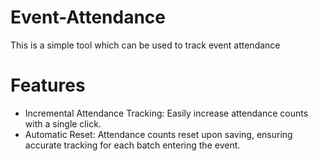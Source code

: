 # Event-Attendance

This is a simple tool which can be used to track event attendance

# Features
- Incremental Attendance Tracking: Easily increase attendance counts with a single click.
- Automatic Reset: Attendance counts reset upon saving, ensuring accurate tracking for each batch entering the event.
